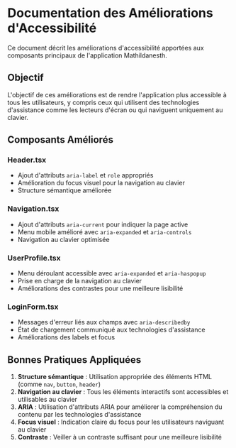 # Documentation des Améliorations d'Accessibilité

Ce document décrit les améliorations d'accessibilité apportées aux composants principaux de l'application Mathildanesth.

## Objectif

L'objectif de ces améliorations est de rendre l'application plus accessible à tous les utilisateurs, y compris ceux qui utilisent des technologies d'assistance comme les lecteurs d'écran ou qui naviguent uniquement au clavier.

## Composants Améliorés

### Header.tsx

- Ajout d'attributs `aria-label` et `role` appropriés
- Amélioration du focus visuel pour la navigation au clavier
- Structure sémantique améliorée

### Navigation.tsx

- Ajout d'attributs `aria-current` pour indiquer la page active
- Menu mobile amélioré avec `aria-expanded` et `aria-controls`
- Navigation au clavier optimisée

### UserProfile.tsx

- Menu déroulant accessible avec `aria-expanded` et `aria-haspopup`
- Prise en charge de la navigation au clavier
- Améliorations des contrastes pour une meilleure lisibilité

### LoginForm.tsx

- Messages d'erreur liés aux champs avec `aria-describedby`
- État de chargement communiqué aux technologies d'assistance
- Améliorations des labels et focus

## Bonnes Pratiques Appliquées

1. **Structure sémantique** : Utilisation appropriée des éléments HTML (comme `nav`, `button`, `header`)
2. **Navigation au clavier** : Tous les éléments interactifs sont accessibles et utilisables au clavier
3. **ARIA** : Utilisation d'attributs ARIA pour améliorer la compréhension du contenu par les technologies d'assistance
4. **Focus visuel** : Indication claire du focus pour les utilisateurs naviguant au clavier
5. **Contraste** : Veiller à un contraste suffisant pour une meilleure lisibilité 